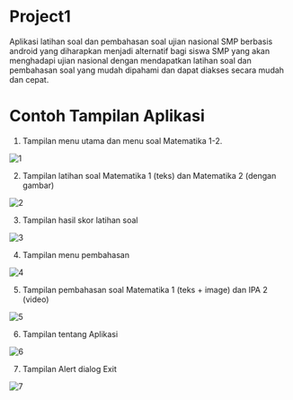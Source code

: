 # Project1
Aplikasi latihan soal dan pembahasan soal ujian nasional SMP berbasis android yang diharapkan menjadi alternatif bagi siswa SMP yang akan menghadapi ujian nasional dengan mendapatkan latihan soal dan pembahasan soal yang mudah dipahami dan dapat diakses secara mudah dan cepat.

# Contoh Tampilan Aplikasi
1. Tampilan menu utama dan menu soal Matematika 1-2.

![1](https://user-images.githubusercontent.com/68157923/102503031-e2990400-40b1-11eb-9945-c6a4f48b603b.PNG)

2. Tampilan latihan soal Matematika 1 (teks) dan Matematika 2 (dengan gambar)

![2](https://user-images.githubusercontent.com/68157923/102500387-da8b9500-40ae-11eb-9509-266dbea672f2.PNG)

3. Tampilan hasil skor latihan soal

![3](https://user-images.githubusercontent.com/68157923/102501405-fd6a7900-40af-11eb-9489-bb2d4a41f4c4.PNG)

4. Tampilan menu pembahasan

![4](https://user-images.githubusercontent.com/68157923/102502252-f8f29000-40b0-11eb-860b-85ed159d6b4e.PNG)

5. Tampilan pembahasan soal Matematika 1 (teks + image) dan IPA 2 (video)

![5](https://user-images.githubusercontent.com/68157923/102503641-82569200-40b2-11eb-9bf1-a556a0ddc0be.PNG)

6. Tampilan tentang Aplikasi

![6](https://user-images.githubusercontent.com/68157923/102504296-39eba400-40b3-11eb-9060-8e2a194f19a3.PNG)

7. Tampilan Alert dialog Exit

![7](https://user-images.githubusercontent.com/68157923/102504664-b088a180-40b3-11eb-9422-fccceb59d49c.PNG)
